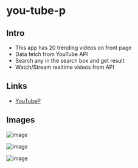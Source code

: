 # you-tube-p

## Intro
- This app has 20 trending videos on front page
- Data fetch from YouTube API
- Search any in the search box and get result
- Watch/Stream realtime videos from API

## Links
- [YouTubeP](https://youtubep.netlify.app/)

## Images
![image](https://user-images.githubusercontent.com/101383047/185759487-3135a641-55a9-4793-96f1-6208b7933c45.png)

![image](https://user-images.githubusercontent.com/101383047/185759599-9403bd06-3710-4147-9759-70339018510a.png)

![image](https://user-images.githubusercontent.com/101383047/185759722-9335ccc4-cd92-4175-b3a6-d50b14c49738.png)
